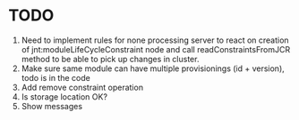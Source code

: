 # TODO

1) Need to implement rules for none processing server to react on creation of jnt:moduleLifeCycleConstraint node and call readConstraintsFromJCR method to be able to pick up changes in cluster.
2) Make sure same module can have multiple provisionings (id + version), todo is in the code
3) Add remove constraint operation
4) Is storage location OK?
5) Show messages
